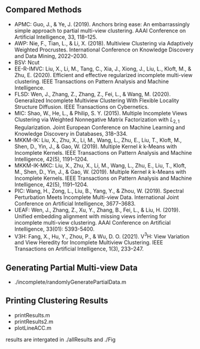 ## Compared Methods

- APMC: Guo, J., & Ye, J. (2019). Anchors bring ease: An embarrassingly simple approach to partial multi-view clustering. AAAI Conference on Artificial Intelligence, 33, 118–125.
- AWP: Nie, F., Tian, L., & Li, X. (2018). Multiview Clustering via Adaptively Weighted Procrustes. International Conference on Knowledge Discovery and Data Mining, 2022–2030.
- BSV: Ncut
- EE-R-IMVC: Liu, X., Li, M., Tang, C., Xia, J., Xiong, J., Liu, L., Kloft, M., & Zhu, E. (2020). Efficient and effective regularized incomplete multi-view clustering. IEEE Transactions on Pattern Analysis and Machine Intelligence.
- FLSD: Wen, J., Zhang, Z., Zhang, Z., Fei, L., & Wang, M. (2020). Generalized Incomplete Multiview Clustering With Flexible Locality Structure Diffusion. IEEE Transactions on Cybernetics.
- MIC: Shao, W., He, L., & Philip, S. Y. (2015). Multiple Incomplete Views Clustering via Weighted Nonnegative Matrix Factorization with $L_{2,1}$ Regularization. Joint European Conference on Machine Learning and Knowledge Discovery in Databases, 318–334.
- MKKM-IK: Liu, X., Zhu, X., Li, M., Wang, L., Zhu, E., Liu, T., Kloft, M., Shen, D., Yin, J., & Gao, W. (2019). Multiple Kernel $k$ k-Means with Incomplete Kernels. IEEE Transactions on Pattern Analysis and Machine Intelligence, 42(5), 1191–1204.
- MKKM-IK-MKC: Liu, X., Zhu, X., Li, M., Wang, L., Zhu, E., Liu, T., Kloft, M., Shen, D., Yin, J., & Gao, W. (2019). Multiple Kernel $k$ k-Means with Incomplete Kernels. IEEE Transactions on Pattern Analysis and Machine Intelligence, 42(5), 1191–1204.
- PIC: Wang, H., Zong, L., Liu, B., Yang, Y., & Zhou, W. (2019). Spectral Perturbation Meets Incomplete Multi-view Data. International Joint Conference on Artificial Intelligence, 3677–3683.
- UEAF: Wen, J., Zhang, Z., Xu, Y., Zhang, B., Fei, L., & Liu, H. (2019). Unified embedding alignment with missing views inferring for incomplete multi-view clustering. AAAI Conference on Artificial Intelligence, 33(01): 5393-5400.
- V3H: Fang, X., Hu, Y., Zhou, P., & Wu, D. O. (2021). V$^3$H: View Variation and View Heredity for Incomplete Multiview Clustering. IEEE Transactions on Artificial Intelligence, 1(3), 233–247. 

## Generating Partial Multi-view Data

- ./incomplete/randomlyGeneratePartialData.m

## Printing Clustering Results
- printResults.m
- printResults2.m
- plotLineACC.m

results are intergated in ./allResults and ./Fig

